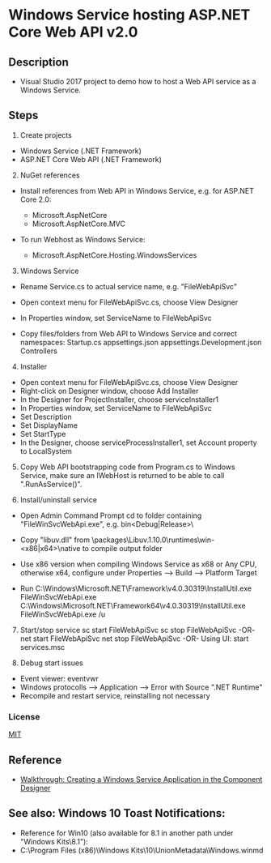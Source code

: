 # Windows Service hosting ASP.NET Core Web API v2.0
## Description
* Visual Studio 2017 project to demo how to host a Web API service as a Windows Service.

## Steps
1. Create projects
- Windows Service (.NET Framework)
- ASP.NET Core Web API (.NET Framework)

2. NuGet references
- Install references from Web API in Windows Service, e.g. for ASP.NET Core 2.0:
  - Microsoft.AspNetCore
  - Microsoft.AspNetCore.MVC

- To run Webhost as Windows Service:
  - Microsoft.AspNetCore.Hosting.WindowsServices

3. Windows Service
- Rename Service.cs to actual service name, e.g. "FileWebApiSvc"
- Open context menu for FileWebApiSvc.cs, choose View Designer
- In Properties window, set ServiceName to FileWebApiSvc

- Copy files/folders from Web API to Windows Service and correct namespaces:
Startup.cs
appsettings.json
appsettings.Development.json
Controllers

4. Installer
- Open context menu for FileWebApiSvc.cs, choose View Designer
- Right-click on Designer window, choose Add Installer
- In the Designer for ProjectInstaller, choose serviceInstaller1
- In Properties window, set ServiceName to FileWebApiSvc
- Set Description
- Set DisplayName
- Set StartType
- In the Designer, choose serviceProcessInstaller1, set Account property to LocalSystem

5. Copy Web API bootstrapping code from Program.cs to Windows Service, make sure an IWebHost is returned to be able to call ".RunAsService()".

6. Install/uninstall service
- Open Admin Command Prompt
cd to folder containing "FileWinSvcWebApi.exe", e.g. bin\<Debug|Release>\

- Copy "libuv.dll" from \packages\Libuv.1.10.0\runtimes\win-<x86|x64>\native to compile output folder
- Use x86 version when compiling Windows Service as x68 or Any CPU, otherwise x64, configure under Properties --> Build --> Platform Target

- Run
C:\Windows\Microsoft.NET\Framework\v4.0.30319\InstallUtil.exe FileWinSvcWebApi.exe
C:\Windows\Microsoft.NET\Framework64\v4.0.30319\InstallUtil.exe FileWinSvcWebApi.exe /u

7. Start/stop service
sc start FileWebApiSvc
sc stop FileWebApiSvc
-OR-
net start FileWebApiSvc
net stop FileWebApiSvc
-OR-
Using UI: start services.msc

8. Debug start issues
- Event viewer: eventvwr
- Windows protocolls --> Application --> Error with Source ".NET Runtime"
- Recompile and restart service, reinstalling not necessary

### License
[MIT](http://opensource.org/licenses/MIT)


## Reference
* [Walkthrough: Creating a Windows Service Application in the Component Designer](https://msdn.microsoft.com/en-us/library/zt39148a(v=vs.110).aspx)

## See also: Windows 10 Toast Notifications:
* Reference for Win10 (also available for 8.1 in another path under "Windows Kits\8.1"):
* C:\Program Files (x86)\Windows Kits\10\UnionMetadata\Windows.winmd